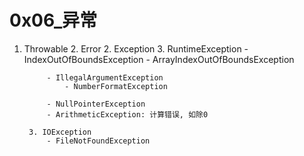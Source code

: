 # 0x06_异常

1. Throwable
    2. Error
    2. Exception
        3. RuntimeException
            - IndexOutOfBoundsException
                - ArrayIndexOutOfBoundsException

            - IllegalArgumentException
                - NumberFormatException

            - NullPointerException
            - ArithmeticException: 计算错误, 如除0

        3. IOException
            - FileNotFoundException
